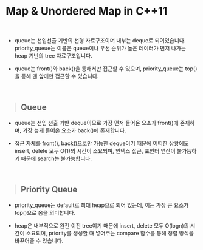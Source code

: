 # Map & Unordered Map in C++11

<br>

* queue는 선입선출 기반의 선형 자료구조이며 내부는 deque로 되어있습니다.
priority_queue는 이름은 queue이나 우선 순위가 높은 데이터가 먼저 나가는 heap 기반의 tree 자료구조입니다.

* queue는 front()와 back()을 통해서만 접근할 수 있으며,
priority_queue는 top()을 통해 맨 앞에만 접근할 수 있습니다.


<br>

> ## Queue

* queue는 선입 선출 기반 deque이므로 가장 먼저 들어온 요소가 front()에 존재하며, 가장 늦게 들어온 요소가 back()에 존재합니다.

* 접근 자체를 front(), back()으로만 가능한 deque이기 때문에 어떠한 상황에도 insert, delete 모두 O(1)의 시간이 소요되며,
인덱스 접근, 포인터 연산이 불가능하기 때문에 search는 불가능합니다.


<br>

> ## Priority Queue

* priority_queue는 default로 최대 heap으로 되어 있는데,
이는 가장 큰 요소가 top()으로 옴을 의미합니다.

* heap은 내부적으로 완전 이진 tree이기 때문에 insert, delete 모두 O(logn)의 시간이 소요되며,
priority를 생성할 때 넣어주는 compare 함수를 통해 정렬 방식을 바꾸어줄 수 있습니다.
